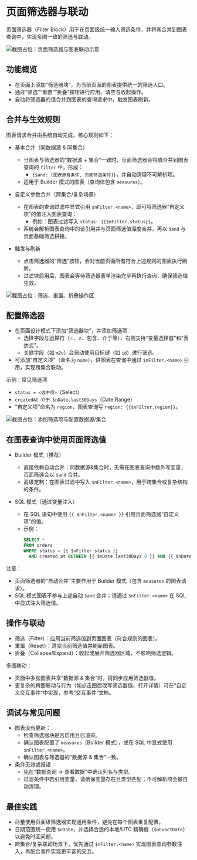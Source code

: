 # 页面筛选器与联动

页面筛选器（Filter Block）用于在页面级统一输入筛选条件，并将其合并到图表查询中，实现多图一致的筛选与联动。

![截图占位：页面筛选器与图表联动示意](https://static-docs.nocobase.com/20251023232724.png)

## 功能概览
- 在页面上添加“筛选器块”，为当前页面的图表提供统一的筛选入口。
- 通过“筛选”“重置”“折叠”按钮进行应用、清空与收起操作。
- 自动将筛选器的值合并到图表的查询请求中，触发图表刷新。

## 合并与生效规则
图表请求合并由系统自动完成，核心规则如下：

- 基本合并（同数据源 & 同集合）
  - 当图表与筛选器的“数据源 + 集合”一致时，页面筛选器会将值合并到图表查询的 `filter` 中，形成：
    - `{$and: [图表原有条件, 页面筛选条件]}`，并自动清理不可解析项。
  - 适用于 Builder 模式的图表（查询体包含 `measures`）。

- 自定义参数合并（跨集合/复杂场景）
  - 在图表的查询过滤中显式引用 `$nFilter.<name>`，即可将筛选器“自定义项”的值注入图表查询：
    - 例如：图表过滤写入 `status: {{$nFilter.status}}`。
  - 系统会解析图表查询中的该引用并与页面筛选值深度合并，再以 `$and` 与页面基础筛选拼接。

- 触发与刷新
  - 点击筛选器的“筛选”按钮，会对当前页面所有符合上述规则的图表执行刷新。
  - 过滤块启用后，图表会等待筛选器表单渲染完毕再执行查询，确保筛选值生效。

![截图占位：筛选、重置、折叠操作区](https://static-docs.nocobase.com/20251023232724.png)

## 配置筛选器
- 在页面设计模式下添加“筛选器块”，并添加筛选项：
  - 选择字段与运算符（=、≠、包含、介于等），右侧支持“变量选择器”和“表达式”。
  - 关联字段（如 `m2o`）会自动使用目标键（如 `id`）进行筛选。
- 可添加“自定义项”（命名为 `name`），供图表在查询中通过 `$nFilter.<name>` 引用，实现跨集合联动。

示例：常见筛选项
- `status = <选中项>`（Select）
- `createdAt 介于 $nDate.last30Days`（Date Range）
- “自定义项”命名为 `region`，图表查询写 `region: {{$nFilter.region}}`。

![截图占位：添加筛选项与配置数据源/集合](https://static-docs.nocobase.com/20251023232724.png)

## 在图表查询中使用页面筛选值
- Builder 模式（推荐）
  - 直接依赖自动合并：同数据源&集合时，无需在图表查询中额外写变量，页面筛选会以 `$and` 合并。
  - 高级定制：在图表过滤中写入 `$nFilter.<name>`，用于跨集合或复杂结构的条件。

- SQL 模式（通过变量注入）
  - 在 SQL 语句中使用 `{{ $nFilter.<name> }}` 引用页面筛选器“自定义项”的值。
  - 示例：
    ```sql
    SELECT *
    FROM orders
    WHERE status = {{ $nFilter.status }}
      AND created_at BETWEEN {{ $nDate.last30Days.0 }} AND {{ $nDate.last30Days.1 }};
    ```

注意：
- 页面筛选器的“自动合并”主要作用于 Builder 模式（包含 `measures` 的图表请求）。
- SQL 模式图表不参与上述自动 `$and` 合并；请通过 `$nFilter.<name>` 在 SQL 中显式注入筛选值。

## 操作与联动
- 筛选（Filter）：应用当前筛选值到页面图表（符合规则的图表）。
- 重置（Reset）：清空当前筛选值并刷新图表。
- 折叠（Collapse/Expand）：收起或展开筛选器区域，不影响筛选逻辑。

多图联动：
- 页面中多张图表共享“数据源 & 集合”时，将同步应用筛选器值。
- 更复杂的跨图联动与行为（如点击图后改写筛选器值、打开详情）可在“自定义交互事件”中实现，参考“交互事件”文档。

## 调试与常见问题
- 图表没有更新：
  - 检查筛选器块是否启用且已渲染。
  - 确认图表配置了 `measures`（Builder 模式），或在 SQL 中显式使用 `$nFilter.<name>`。
  - 确认图表与筛选器的“数据源 & 集合”一致。
- 条件无效或报错：
  - 先在“数据查询 → 查看数据”中确认列名与类型。
  - 过滤条件中若引用变量，请确保变量存在且类型匹配；不可解析项会被自动清理。

## 最佳实践
- 尽量使用页面级筛选器实现通用条件，避免在每个图表重复配置。
- 日期范围统一使用 `$nDate`，并选择合适的本地/UTC 精确值（`$nExactDate`）以避免时区问题。
- 跨集合/复杂联动场景下，优先通过 `$nFilter.<name>` 实现图表查询参数注入，再配合事件实现更丰富的交互。